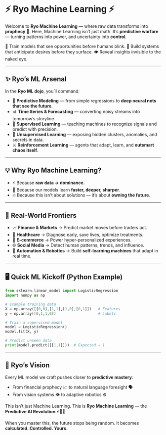 # ⚡ Ryo Machine Learning ⚡

Welcome to **Ryo Machine Learning** — where raw data transforms into **prophecy** 📜.
Here, Machine Learning isn’t just math. It’s **predictive warfare** — turning patterns into power, and uncertainty into **control**.

🚀 Train models that see opportunities before humans blink.
🧠 Build systems that anticipate desires before they surface.
👁️ Reveal insights invisible to the naked eye.

---

## ✨ Ryo’s ML Arsenal

In the **Ryo ML dojo**, you’ll command:

* 🔮 **Predictive Modeling** — from simple regressions to **deep neural nets that see the future**.
* 📊 **Time Series & Forecasting** — converting noisy streams into tomorrow’s storyline.
* 🧩 **Supervised Learning** — teaching machines to recognize signals and predict with precision.
* 🧠 **Unsupervised Learning** — exposing hidden clusters, anomalies, and secrets in data.
* ⚔️ **Reinforcement Learning** — agents that adapt, learn, and **outsmart chaos itself**.

---

## 💡 Why Ryo Machine Learning?

* ⚡ Because **raw data → dominance**.
* 🧠 Because our models learn **faster, deeper, sharper**.
* 🔥 Because this isn’t about solutions — it’s about **owning the future**.

---

## 🔗 Real-World Frontiers

* 📈 **Finance & Markets** → Predict market moves before traders act.
* 🏥 **Healthcare** → Diagnose early, save lives, optimize treatments.
* 🛒 **E-commerce** → Power hyper-personalized experiences.
* 🌐 **Social Media** → Detect human patterns, trends, and influence.
* 🤖 **Automation & Robotics** → Build **self-learning machines** that adapt in real time.

---

## 🖥️ Quick ML Kickoff (Python Example)

```python
from sklearn.linear_model import LogisticRegression
import numpy as np

# Example training data
X = np.array([[0,0],[1,1],[1,0],[0,1]])   # Features
y = np.array([0,1,1,0])                   # Labels

# Train a supervised model
model = LogisticRegression()
model.fit(X, y)

# Predict unseen data
print(model.predict([[1,1]]))  # Expected → 1
```

---

## 🔮 Ryo’s Vision

Every ML model we craft pushes closer to **predictive mastery**:

* From financial prophecy 📈 to natural language foresight 🗣️
* From vision systems 👁️ to adaptive robotics ⚙️

This isn’t just Machine Learning.
This is **Ryo Machine Learning** — the **Predictive AI Revolution** ⚡🤖🔮

When you master this, the future stops being random.
It becomes **calculated. Controlled. Yours.**

